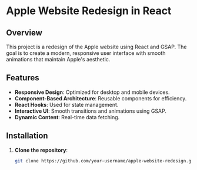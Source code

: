 # Apple Website Redesign in React

## Overview

This project is a redesign of the Apple website using React and GSAP. The goal is to create a modern, responsive user interface with smooth animations that maintain Apple's aesthetic.

## Features

- **Responsive Design**: Optimized for desktop and mobile devices.
- **Component-Based Architecture**: Reusable components for efficiency.
- **React Hooks**: Used for state management.
- **Interactive UI**: Smooth transitions and animations using GSAP.
- **Dynamic Content**: Real-time data fetching.

## Installation

1. **Clone the repository**:
   ```bash
   git clone https://github.com/your-username/apple-website-redesign.git
